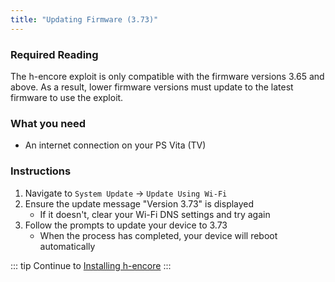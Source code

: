 ```yaml
---
title: "Updating Firmware (3.73)"
---
```


### Required Reading

The h-encore exploit is only compatible with the firmware versions 3.65 and above. As a result, lower firmware versions must update to the latest firmware to use the exploit.

### What you need

* An internet connection on your PS Vita (TV)

### Instructions

1. Navigate to `System Update` -> `Update Using Wi-Fi`
1. Ensure the update message "Version 3.73" is displayed
    + If it doesn't, clear your Wi-Fi DNS settings and try again
1. Follow the prompts to update your device to 3.73
    + When the process has completed, your device will reboot automatically

::: tip
Continue to [Installing h-encore](/installing-h-encore)
:::
